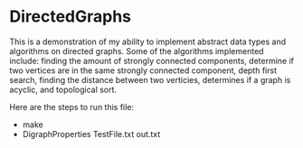 # DirectedGraphs

This is a demonstration of my ability to implement abstract data types and algorithms on directed graphs.
Some of the algorithms implemented include: finding the amount of strongly connected components, determine if two vertices are in the same strongly connected component, depth first search, finding the distance between two verticies, determines if a graph is acyclic, and topological sort.

Here are the steps to run this file:
- make
- DigraphProperties TestFile.txt out.txt